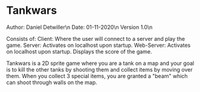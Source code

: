 # Tankwars

Author: Daniel Detwiller\n
Date: 01-11-2020\n
Version 1.0\n

Consists of:
  Client: Where the user will connect to a server and play the game.
  Server: Activates on localhost upon startup.
  Web-Server: Activates on localhost upon startup. Displays the score of the game.

Tankwars is a 2D sprite game where you are a tank on a map and your goal is to kill the other tanks by shooting them and collect items by moving over them. When you collect 3 special items, you are granted a "beam" which can shoot through walls on the map.
